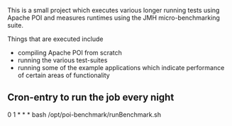 This is a small project which executes various longer running
tests using Apache POI and measures runtimes using
the JMH micro-benchmarking suite.

Things that are executed include

* compiling Apache POI from scratch
* running the various test-suites
* running some of the example applications which
indicate performance of certain areas of functionality

## Cron-entry to run the job every night

0 1 * * * bash /opt/poi-benchmark/runBenchmark.sh
